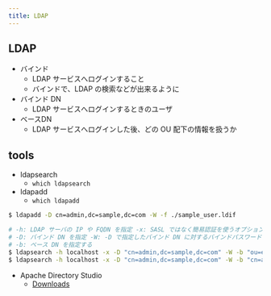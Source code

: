 ```yaml
---
title: LDAP
---
```


## LDAP
* バインド
  * LDAP サービスへログインすること
  * バインドで、LDAP の検索などが出来るように
* バインド DN
  * LDAP サービスへログインするときのユーザ
* ベースDN
  * LDAP サービスへログインした後、どの OU 配下の情報を扱うか

## tools
* ldapsearch
  * ```which ldapsearch```
* ldapadd
  * ```which ldapadd```
``` bash
$ ldapadd -D cn=admin,dc=sample,dc=com -W -f ./sample_user.ldif

# -h: LDAP サーバの IP や FQDN を指定 -x: SASL ではなく簡易認証を使うオプション
# -D: バインド DN を指定 -W: -D で指定したバインド DN に対するバインドパスワードの入力を求める
# -b: ベース DN を指定する
$ ldapsearch -h localhost -x -D "cn=admin,dc=sample,dc=com" -W -b "ou=eigyo,dc=sample,dc=com" cn=test\*
$ ldapsearch -h localhost -x -D "cn=admin,dc=sample,dc=com" -W -b "cn=admin,dc=sample,dc=com" cn=admin\*
```
* Apache Directory Studio
  * [Downloads](https://directory.apache.org/studio/downloads.html)